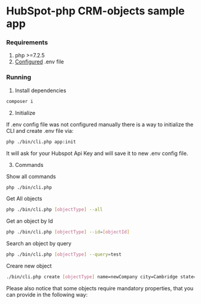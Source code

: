 # HubSpot-php CRM-objects sample app

### Requirements

1. php >=7.2.5
2. [Configured](https://github.com/HubSpot/sample-apps-manage-crm-objects/blob/main/README.md#how-to-run-locally) .env file

### Running

1. Install dependencies

```bash
composer i
```

2. Initialize

If .env config file was not configured manually there is a way to initialize the CLI and create .env file via:

```bash
php ./bin/cli.php app:init 
```

It will ask for your Hubspot Api Key and will save it to new .env config file.

3. Commands

Show all commands

```bash
php ./bin/cli.php
```
Get All objects

```bash
php ./bin/cli.php [objectType] --all
```

Get an object by Id

```bash
php ./bin/cli.php [objectType] --id=[objectId]
```

Search an object by query

```bash
php ./bin/cli.php [objectType] --query=test
```

Creare new object

```bash
./bin/cli.php create [objectType] name=newCompany city=Cambridge state=Massachusetts
```

Please also notice that some objects require mandatory properties, that you can provide in the following way:
